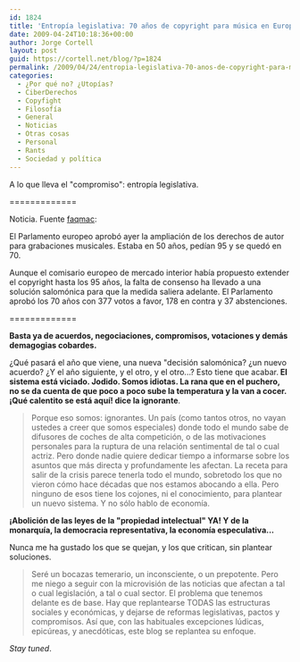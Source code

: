 ```yaml
---
id: 1824
title: 'Entropía legislativa: 70 años de copyright para música en Europa'
date: 2009-04-24T10:18:36+00:00
author: Jorge Cortell
layout: post
guid: https://cortell.net/blog/?p=1824
permalink: /2009/04/24/entropia-legislativa-70-anos-de-copyright-para-musica-en-europa/
categories:
  - ¿Por qué no? ¿Utopías?
  - CiberDerechos
  - Copyfight
  - Filosofí­a
  - General
  - Noticias
  - Otras cosas
  - Personal
  - Rants
  - Sociedad y polí­tica
---
```

A lo que lleva el "compromiso": entropía legislativa.

=============

Noticia. Fuente <a title="https://www.faq-mac.com/noticias/35485/europa-aprueba-70-anos-copyright-grabaciones-musicales" href="https://www.faq-mac.com/noticias/35485/europa-aprueba-70-anos-copyright-grabaciones-musicales" target="_blank">faqmac</a>:

El Parlamento europeo aprobó ayer la ampliación de los derechos de autor para grabaciones musicales. Estaba en 50 años, pedían 95 y se quedó en 70.
  
Aunque el comisario europeo de mercado interior había propuesto extender el copyright hasta los 95 años, la falta de consenso ha llevado a una solución salomónica para que la medida saliera adelante. El Parlamento aprobó los 70 años con 377 votos a favor, 178 en contra y 37 abstenciones.

=============

<div>
  <p>
    <strong>Basta ya de acuerdos, negociaciones, compromisos, votaciones y demás demagogias cobardes. </strong>
  </p>
  
  <p>
    ¿Qué pasará el año que viene, una nueva "decisión salomónica? ¿un nuevo acuerdo? ¿Y el año siguiente, y el otro, y el otro...? Esto tiene que acabar.<strong> El sistema está viciado. Jodido. Somos idiotas. La rana que en el puchero, no se da cuenta de que poco a poco sube la temperatura y la van a cocer. ¡Qué calentito se está aquí! dice la ignorante</strong>.
  </p>
  
  <blockquote>
    <p>
      Porque eso somos: ignorantes. Un país (como tantos otros, no vayan ustedes a creer que somos especiales) donde todo el mundo sabe de difusores de coches de alta competición, o de las motivaciones personales para la ruptura de una relación sentimental de tal o cual actriz. Pero donde nadie quiere dedicar tiempo a informarse sobre los asuntos que más directa y profundamente les afectan. La receta para salir de la crisis parece tenerla todo el mundo, sobretodo los que no vieron cómo hace décadas que nos estamos abocando a ella. Pero ninguno de esos tiene los cojones, ni el conocimiento, para plantear un nuevo sistema. Y no sólo hablo de economía.
    </p>
  </blockquote>
  
  <p>
    <strong>¡Abolición de las leyes de la "propiedad intelectual" YA! Y de la monarquía, la democracia representativa, la economía especulativa...</strong>
  </p>
  
  <p>
    Nunca me ha gustado los que se quejan, y los que critican, sin plantear soluciones.
  </p>
  
  <blockquote>
    <p>
      Seré un bocazas temerario, un inconsciente, o un prepotente. Pero me niego a seguir con la microvisión de las noticias que afectan a tal o cual legislación, a tal o cual sector. El problema que tenemos delante es de base. Hay que replantearse TODAS las estructuras sociales y económicas, y dejarse de reformas legislativas, pactos y compromisos. Así que, con las habituales excepciones lúdicas, epicúreas, y anecdóticas, este blog se replantea su enfoque.
    </p>
  </blockquote>
  
  <p>
    <em>Stay tuned</em>.</div>